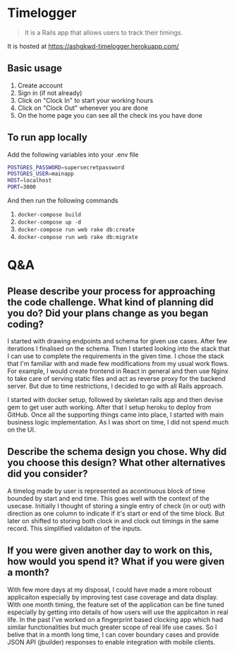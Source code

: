 # Timelogger

> It is a Rails app that allows users to track their timings.

It is hosted at https://ashgkwd-timelogger.herokuapp.com/

## Basic usage

1. Create account
1. Sign in (if not already)
1. Click on "Clock In" to start your working hours
1. Click on "Clock Out" whenever you are done
1. On the home page you can see all the check ins you have done

## To run app locally

Add the following variables into your .env file

```sh
POSTGRES_PASSWORD=supersecretpassword
POSTGRES_USER=mainapp
HOST=localhost
PORT=3000
```

And then run the following commands

1. `docker-compose build`
1. `docker-compose up -d`
1. `docker-compose run web rake db:create`
1. `docker-compose run web rake db:migrate`

# Q&A

## Please describe your process for approaching the code challenge. What kind of planning did you do? Did your plans change as you began coding?

I started with drawing endpoints and schema for given use cases. After few iterations I finalised on the schema. Then I started looking into the stack that I can use to complete the requirements in the given time. I chose the stack that I'm familiar with and made few modifications from my usual work flows. For example, I would create frontend in React in general and then use Nginx to take care of serving static files and act as reverse proxy for the backend server. But due to time restrictions, I decided to go with all Rails approach.

I started with docker setup, followed by skeletan rails app and then devise gem to get user auth working. After that I setup heroku to deploy from GitHub. Once all the supporting things came into place, I started with main business logic implementation. As I was short on time, I did not spend much on the UI.

## Describe the schema design you chose. Why did you choose this design? What other alternatives did you consider?

A timelog made by user is represented as acontinuous block of time bounded by start and end time. This goes well with the context of the usecase. Initially I thought of storing a single entry of check (in or out) with direction as one column to indicate if it's start or end of the time block. But later on shifted to storing both clock in and clock out timings in the same record. This simplified validaiton of the inputs.

## If you were given another day to work on this, how would you spend it? What if you were given a month?

With few more days at my disposal, I could have made a more roboust applicaiton especially by improving test case coverage and data display. With one month timing, the feature set of the application can be fine tuned especially by getting into details of how users will use the applicaiton in real life. In the past I've worked on a fingerprint based clocking app which had similar functionalities but much greater scope of real life use cases. So I belive that in a month long time, I can cover boundary cases and provide JSON API (jbuilder) responses to enable integration with mobile clients.
